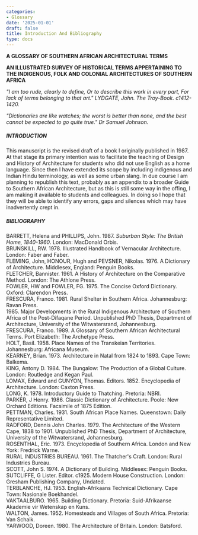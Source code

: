 ```yaml
---
categories:
- Glossary
date: '2025-01-01'
draft: false
title: Introduction And Bibliography
type: docs
---
```


**A GLOSSARY OF SOUTHERN AFRICAN ARCHITECTURAL TERMS**

**AN ILLUSTRATED SURVEY OF HISTORICAL TERMS APPERTAINING TO THE INDIGENOUS, FOLK AND COLONIAL ARCHITECTURES OF SOUTHERN AFRICA**

_"I am too rude, clearly to define, Or to describe this work in every part, For lack of terms belonging to that art." LYDGATE, John. The Troy-Book. c1412-1420._

_"Dictionaries are like watches; the worst is better than none, and the best cannot be expected to go quite true." Dr Samuel Johnson._

##### INTRODUCTION

This manuscript is the revised draft of a book I originally published in 1987. At that stage its primary intention was to facilitate the teaching of Design and History of Architecture for students who did not use English as a home language. Since then I have extended its scope by including indigenous and Indian Hindu terminology, as well as some urban slang. In due course I am planning to republish this text, probably as an appendix to a broader Guide to Southern African Architecture, but as this is still some way in the offing, I am making it available to students and colleagues. In doing so I hope that they will be able to identify any errors, gaps and silences which may have inadvertently crept in.

##### BIBLIOGRAPHY

BARRETT, Helena and PHILLIPS, John. 1987. _Suburban Style: The British Home, 1840-1960_. London: MacDonald Orbis.  
BRUNSKILL, RW. 1978. Illustrated Handbook of Vernacular Architecture. London: Faber and Faber.  
FLEMING, John, HONOUR, Hugh and PEVSNER, Nikolas. 1976. A Dictionary of Architecture. Middlesex, England: Penguin Books.  
FLETCHER, Bannister. 1961. A History of Architecture on the Comparative Method. London: The Athlone Press.  
FOWLER, HW and FOWLER, FG. 1975. The Concise Oxford Dictionary. Oxford: Clarendon Press.  
FRESCURA, Franco. 1981. Rural Shelter in Southern Africa. Johannesburg: Ravan Press.  
1985\. Major Developments in the Rural Indigenous Architecture of Southern Africa of the Post-Difaqane Period. Unpublished PhD Thesis, Department of Architecture, University of the Witwatersrand, Johannesburg.  
FRESCURA, Franco. 1989. A Glossary of Southern African Architectural Terms. Port Elizabeth: The Archetype Press.  
HOLT, Basil. 1958. Place Names of the Transkeian Territories. Johannesburg: Africana Museum.  
KEARNEY, Brian. 1973. Architecture in Natal from 1824 to 1893. Cape Town: Balkema.  
KING, Antony D. 1984. The Bungalow: The Production of a Global Culture. London: Routledge and Kegan Paul.  
LOMAX, Edward and GUNYON, Thomas. Editors. 1852. Encyclopedia of Architecture. London: Caxton Press.  
LONG, K. 1978. Introductory Guide to Thatching. Pretoria: NBRI.  
PARKER, J Henry. 1986. Classic Dictionary of Architecture. Poole: New Orchard Editions. Facsimile of 1875 Edition.  
PETTMAN, Charles. 1931. South African Place Names. Queenstown: Daily Representative Limited.  
RADFORD, Dennis John Charles. 1979. The Architecture of the Western Cape, 1838 to 1901. Unpublished PhD Thesis, Department of Architecture, University of the Witwatersrand, Johannesburg.  
ROSENTHAL, Eric. 1973. Encyclopedia of Southern Africa. London and New York: Fredrick Warne.  
RURAL INDUSTRIES BUREAU. 1961. The Thatcher's Craft. London: Rural Industries Bureau.  
SCOTT, John S. 1974. A Dictionary of Building. Middlesex: Penguin Books.  
SUTCLIFFE, G Lister. Editor. c1925. Modern House Construction. London: Gresham Publishing Company, Undated.  
TERBLANCHE, HJ. 1953. English-Afrikaans Technical Dictionary. Cape Town: Nasionale Boekhandel.  
VAKTAALBURO. 1965. Building Dictionary. Pretoria: Suid-Afrikaanse Akademie vir Wetenskap en Kuns.  
WALTON, James. 1952. Homesteads and Villages of South Africa. Pretoria: Van Schaik.  
YARWOOD, Doreen. 1980. The Architecture of Britain. London: Batsford.